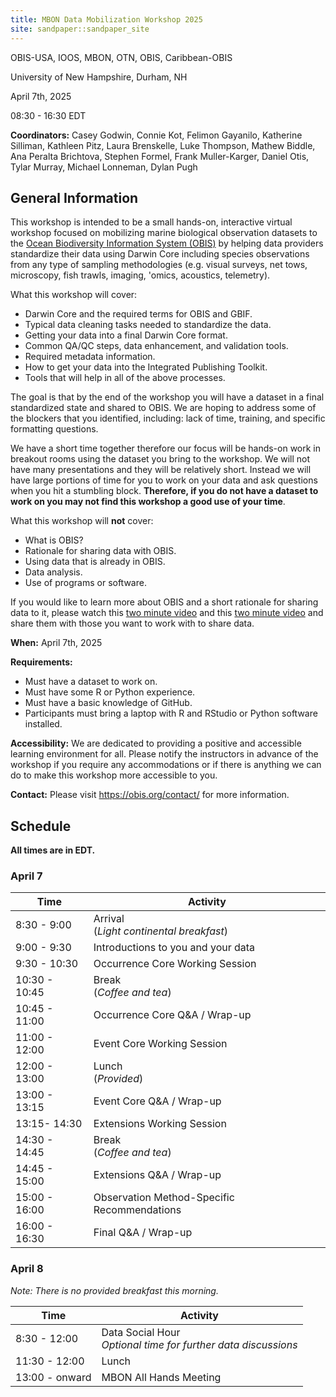 ```yaml
---
title: MBON Data Mobilization Workshop 2025
site: sandpaper::sandpaper_site
---
```


OBIS-USA, IOOS, MBON, OTN, OBIS, Caribbean-OBIS

University of New Hampshire, Durham, NH

April 7th, 2025

08:30 - 16:30 EDT

**Coordinators:** 
Casey Godwin, 
Connie Kot, 
Felimon Gayanilo,
Katherine Silliman, 
Kathleen Pitz,
Laura Brenskelle,
Luke Thompson,
Mathew Biddle, 
Ana Peralta Brichtova, 
Stephen Formel,
Frank Muller-Karger,
Daniel Otis,
Tylar Murray,
Michael Lonneman,
Dylan Pugh

## General Information

This workshop is intended to be a small hands-on, interactive virtual workshop focused on mobilizing 
marine biological observation datasets to the [Ocean Biodiversity Information System (OBIS)](https://obis.org) 
by helping data providers standardize their data using Darwin Core including species observations from any 
type of sampling methodologies (e.g. visual surveys, net tows, microscopy, fish trawls, imaging, 'omics, 
acoustics, telemetry).

What this workshop will cover:

* Darwin Core and the required terms for OBIS and GBIF.
* Typical data cleaning tasks needed to standardize the data.
* Getting your data into a final Darwin Core format.
* Common QA/QC steps, data enhancement, and validation tools.
* Required metadata information.
* How to get your data into the Integrated Publishing Toolkit.
* Tools that will help in all of the above processes.

The goal is that by the end of the workshop you will have a dataset in a final standardized state and shared to OBIS. 
We are hoping to address some of the blockers that you identified, including: lack of time, training, and specific 
formatting questions.

We have a short time together therefore our focus will be hands-on work in breakout rooms using the dataset you bring 
to the workshop. We will not have many presentations and they will be relatively short. Instead we will have large 
portions of time for you to work on your data and ask questions when you hit a stumbling block. **Therefore, if you do 
not have a dataset to work on you may not find this workshop a good use of your time**.

What this workshop will **not** cover:

* What is OBIS?
* Rationale for sharing data with OBIS.
* Using data that is already in OBIS.
* Data analysis.
* Use of programs or software.

If you would like to learn more about OBIS and a short rationale for sharing data to it, please watch 
this [two minute video](https://youtu.be/E6NblAC-1uE) and this [two minute video](https://youtu.be/mmD-EYNOrFA) and 
share them with those you want to work with to share data.

**When:**
April 7th, 2025

**Requirements:**

* Must have a dataset to work on.
* Must have some R or Python experience.
* Must have a basic knowledge of GitHub.
* Participants must bring a laptop with R and RStudio or Python software installed.

**Accessibility:**
We are dedicated to providing a positive and accessible learning environment for all. Please
notify the instructors in advance of the workshop if you require any accommodations or if there is
anything we can do to make this workshop more accessible to you.

**Contact:**
Please visit <a href="https://obis.org/contact/">https://obis.org/contact/</a> for more information. 

## Schedule

__All times are in EDT.__

### April 7

Time |  Activity
---|---
8:30 - 9:00 |  Arrival <br> (*Light continental breakfast*) <br>
9:00 - 9:30  |  Introductions to you and your data
9:30 - 10:30  |  Occurrence Core Working Session
10:30 - 10:45  |  Break <br> (*Coffee and tea*) <br>
10:45 - 11:00  |  Occurrence Core Q&A / Wrap-up
11:00 - 12:00  |  Event Core Working Session
12:00 - 13:00  |  Lunch <br> (*Provided*) <br>
13:00 - 13:15  |  Event Core Q&A / Wrap-up
13:15- 14:30  |  Extensions Working Session
14:30 - 14:45  | Break <br> (*Coffee and tea*) <br>
14:45 - 15:00  |  Extensions Q&A / Wrap-up
15:00 - 16:00  |  Observation Method-Specific Recommendations
16:00 - 16:30  | Final Q&A / Wrap-up


### April 8
*Note: There is no provided breakfast this morning.*

Time |  Activity
---|---
8:30 - 12:00 |  Data Social Hour <br> *Optional time for further data discussions* <br>
11:30 - 12:00  |  Lunch
13:00 - onward  |  MBON All Hands Meeting
